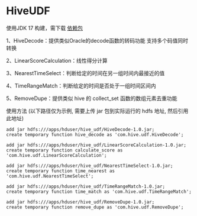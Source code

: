 # HiveUDF

使用JDK 17 构建，需下载 [依赖包](https://mvnrepository.com/artifact/org.apache.hive/hive-exec/3.1.3)

1、HiveDecode：提供类似Oracle的decode函数的转码功能 支持多个码值同时转换

2、LinearScoreCalculation：线性得分计算

3、NearestTimeSelect：判断给定的时间在另一组时间内最接近的值

4、TimeRangeMatch：判断给定的时间是否处于一组时间区间内

5、RemoveDupe：提供类似 hive 的 collect_set 函数的数组元素去重功能

使用方法 (以下路径仅为示例, 需要上传 jar 包到实际运行的 hdfs 地址, 然后引用此地址)

```shell
add jar hdfs:///apps/hduser/hive_udf/HiveDecode-1.0.jar;
create temporary function hive_decode as 'com.hive.udf.HiveDecode';

add jar hdfs:///apps/hduser/hive_udf/LinearScoreCalculation-1.0.jar;
create temporary function calculate_score as 'com.hive.udf.LinearScoreCalculation';

add jar hdfs:///apps/hduser/hive_udf/NearestTimeSelect-1.0.jar;
create temporary function time_nearest as 'com.hive.udf.NearestTimeSelect';

add jar hdfs:///apps/hduser/hive_udf/TimeRangeMatch-1.0.jar;
create temporary function time_match as 'com.hive.udf.TimeRangeMatch';

add jar hdfs:///apps/hduser/hive_udf/RemoveDupe-1.0.jar;
create temporary function remove_dupe as 'com.hive.udf.RemoveDupe';
```